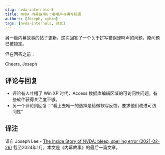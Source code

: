 ```yaml
---
slug: nvda-internals-8
title: NVDA 内幕故事8：嘟嘟声与拼写错误
authors: [Joseph, cyhan]
tags: [nvda-internals, 译文]
---
```


另一篇内幕故事的帖子更新，这次回答了一个关于拼写错误蜂鸣声的问题，原问题已被锁定。

<!-- truncate -->

但在回答之前：


Cheers,
Joseph


## 评论与回复

- 评论有人吐槽了 Win XP 时代，Access 数据库编辑区域的可访问性问题。有些软件获得关注度不够。
- 另一个评论则回复：“看上去唯一的选择是给微软写反馈，要求他们改进可访问性”


## 译注

译自 Joseph Lee - [The Inside Story of NVDA: bleep, spelling error (2021-02-26)][1]
截至2024年1月，本文是《内幕故事》的最后一篇文章。


[1]: https://nvda.groups.io/g/nvda/topic/97259430#103929
